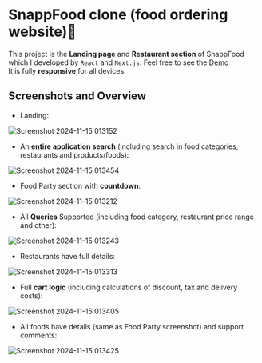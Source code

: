 # SnappFood clone (food ordering website)🍔

This project is the **Landing page** and **Restaurant section** of SnappFood which I developed by `React` and `Next.js`. Feel free to see the [Demo](https://snappfood-project.vercel.app/)
<br/> It is fully **responsive** for all devices.
&nbsp;


## Screenshots and Overview

- Landing:

![Screenshot 2024-11-15 013152](https://github.com/user-attachments/assets/5379e9b9-15ea-4cfd-8f09-aaa965d303bd)
&nbsp;

- An **entire application search** (including search in food categories, restaurants and products/foods):

![Screenshot 2024-11-15 013454](https://github.com/user-attachments/assets/064f80a8-7238-4fb6-b5d9-09d13e1fad30)
&nbsp;

- Food Party section with **countdown**:
  
![Screenshot 2024-11-15 013212](https://github.com/user-attachments/assets/6cf6504b-0d52-435f-a1c4-277e5d163f38)
&nbsp;

- All **Queries** Supported (including food category, restaurant price range and other):

![Screenshot 2024-11-15 013243](https://github.com/user-attachments/assets/3aa1a224-763c-472d-aba0-8137844ffa9b)
&nbsp;

- Restaurants have full details:

![Screenshot 2024-11-15 013313](https://github.com/user-attachments/assets/5ff5e653-abd8-4c07-ace8-5d8a59e0e436)
&nbsp;

- Full **cart logic** (including calculations of discount, tax and delivery costs):

![Screenshot 2024-11-15 013405](https://github.com/user-attachments/assets/1f2d13a3-8412-4718-a26b-76091d2b9cdb)
&nbsp;

- All foods have details (same as Food Party screenshot) and support comments:

![Screenshot 2024-11-15 013425](https://github.com/user-attachments/assets/e2bcf707-c142-44a1-a303-cfb0411981d7)
&nbsp;
